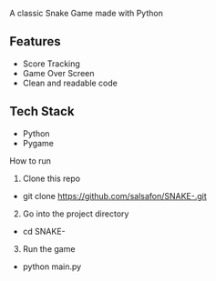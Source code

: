 A classic Snake Game made with Python

## Features
- Score Tracking
- Game Over Screen
- Clean and readable code

## Tech Stack
- Python
- Pygame

How to run
1. Clone this repo
- git clone https://github.com/salsafon/SNAKE-.git

2. Go into the project directory
- cd SNAKE-

3. Run the game
- python main.py
